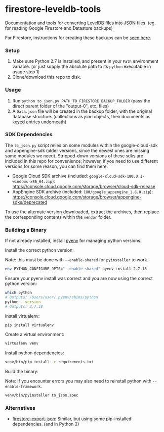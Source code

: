 # firestore-leveldb-tools

Documentation and tools for converting LevelDB files into JSON files. (eg. for reading Google Firestore and Datastore backups)

For Firestore, instructions for creating these backups can be [seen here](https://stackoverflow.com/a/51783326).

### Setup

1) Make sure Python 2.7 is installed, and present in your `Path` environment variable. (or just supply the absolute path to its `python` executable in usage step 1)
2) Clone/download this repo to disk.

### Usage

1) Run `python to_json.py PATH_TO_FIRESTORE_BACKUP_FOLDER` (pass the direct parent folder of the "output-0", etc. files)
2) A `Data.json` file will be created in the backup folder, with the original database structure. (collections as json objects, their documents as keyed entries underneath)

### SDK Dependencies

The `to_json.py` script relies on some modules within the google-cloud-sdk and appengine-sdk (older versions, since the newest ones are missing some modules we need). Stripped-down versions of these sdks are included in this repo for convenience; however, if you need to use different versions for some reason, you can find them here:
* Google Cloud SDK archive (included: `google-cloud-sdk-180.0.1-windows-x86_64.zip`): https://console.cloud.google.com/storage/browser/cloud-sdk-release
* AppEngine SDK archive (included: `180/google_appengine_1.8.0.zip`): https://console.cloud.google.com/storage/browser/appengine-sdks/deprecated

To use the alternate version downloaded, extract the archives, then replace the corresponding contents within the `vendor` folder.

### Building a Binary

If not already installed, install [pyenv](https://github.com/pyenv/pyenv) for managing python versions.

Install the correct python version:

Note: this must be done with `--enable-shared` for `pyinstaller` to work.

```bash
env PYTHON_CONFIGURE_OPTS="--enable-shared" pyenv install 2.7.18
```

Ensure your pyenv install was correct and you are now using the correct python version:

```bash
which python
# Outputs: /Users/user/.pyenv/shims/python
python --version
# Outputs: 2.7.18
```

Install virtualenv:

```bash
pip install virtualenv
```

Create a virtual environment:

```bash
virtualenv venv
```

Install python dependencies:

```bash
venv/bin/pip install -r requirements.txt
```

Build the binary:

Note: If you encounter errors you may also need to reinstall python with `--enable-framework`.

```bash
venv/bin/pyinstaller to_json.spec
```

### Alternatives

* [firestore-export-json](https://github.com/labbots/firestore-export-json): Similar, but using some pip-installed dependencies. (and in Python 3)
